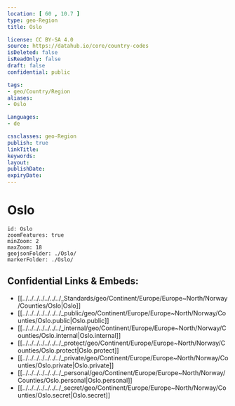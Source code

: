 ```yaml
---
location: [ 60 , 10.7 ] 
type: geo-Region
title: Oslo

license: CC BY-SA 4.0
source: https://datahub.io/core/country-codes
isDeleted: false
isReadOnly: false
draft: false
confidential: public

tags:
- geo/Country/Region
aliases:
- Oslo

Languages:
- de

cssclasses: geo-Region
publish: true
linkTitle: 
keywords: 
layout: 
publishDate: 
expiryDate: 
---
```


# Oslo

```leaflet
id: Oslo
zoomFeatures: true 
minZoom: 2 
maxZoom: 18
geojsonFolder: ./Oslo/
markerFolder: ./Oslo/
```


## Confidential Links & Embeds: 
- [[../../../../../../../_Standards/geo/Continent/Europe/Europe~North/Norway/Counties/Oslo|Oslo]] 
- [[../../../../../../../_public/geo/Continent/Europe/Europe~North/Norway/Counties/Oslo.public|Oslo.public]] 
- [[../../../../../../../_internal/geo/Continent/Europe/Europe~North/Norway/Counties/Oslo.internal|Oslo.internal]] 
- [[../../../../../../../_protect/geo/Continent/Europe/Europe~North/Norway/Counties/Oslo.protect|Oslo.protect]] 
- [[../../../../../../../_private/geo/Continent/Europe/Europe~North/Norway/Counties/Oslo.private|Oslo.private]] 
- [[../../../../../../../_personal/geo/Continent/Europe/Europe~North/Norway/Counties/Oslo.personal|Oslo.personal]] 
- [[../../../../../../../_secret/geo/Continent/Europe/Europe~North/Norway/Counties/Oslo.secret|Oslo.secret]] 

